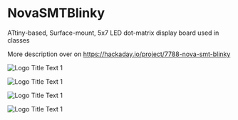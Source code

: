 # NovaSMTBlinky

ATtiny-based, Surface-mount, 5x7 LED dot-matrix display board used in classes

More description over on https://hackaday.io/project/7788-nova-smt-blinky 

![](https://github.com/cogwheelcircuitworks/NovaSMTBlinky/blob/master/hardware/RevX/NovaSMTBlinkyRevX_1.gif "Logo Title Text 1")

![](https://github.com/cogwheelcircuitworks/NovaSMTBlinky/blob/master/hardware/RevX/eagleUp_NovaSMTPracticeVX_board_top.png "Logo Title Text 1")

![](https://github.com/cogwheelcircuitworks/NovaSMTBlinky/blob/master/hardware/RevX/eagleUp_NovaSMTPracticeVX_board_bottom.png "Logo Title Text 1")

![](https://github.com/cogwheelcircuitworks/NovaSMTBlinky/blob/master/hardware/RevX/NovaSMTBlinkyRevX.gif "Logo Title Text 1")



